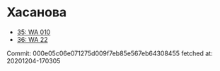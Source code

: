 # Хасанова
- [35: WA 010](35.md)
- [36: WA 22](36.md)

Commit: 000e05c06e071275d009f7eb85e567eb64308455
 fetched at: 20201204-170305

